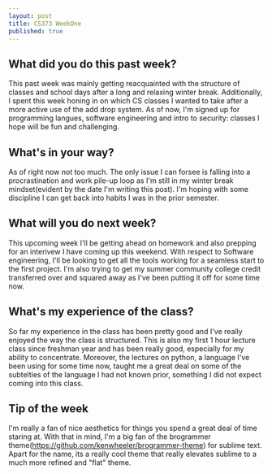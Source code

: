 ```yaml
---
layout: post
title: CS373 WeekOne
published: true
---
```

## What did you do this past week?
This past week was mainly getting reacquainted with the structure of classes and school days after a long and relaxing winter break. Additionally, I spent this week honing in on which CS classes I wanted to take after a more active use of the add drop system. As of now, I'm signed up for programming langues, software engineering and intro to security: classes I hope will be fun and challenging.

## What's in your way?
As of right now not too much. The only issue I can forsee is falling into a procrastination and work pile-up loop as I'm still in my winter break mindset(evident by the date I'm writing this post). I'm hoping with some discipline I can get back into habits I was in the prior semester.

## What will you do next week?
This upcoming week I'll be getting ahead on homework and also prepping for an interivew I have coming up this weekend. With respect to Software engineering, I'll be looking to get all the tools working for a seamless start to the first project. I'm also trying to get my summer community college credit transferred over and squared away as I've been putting it off for some time now.

## What's my experience of the class?
So far my experience in the class has been pretty good and I've really enjoyed the way the class is structured. This is also my first 1 hour lecture class since freshman year and has been really good, especially for my ability to concentrate. Moreover, the lectures on python, a language I've been using for some time now, taught me a great deal on some of the subtelties of the language I had not known prior, something I did not expect coming into this class.

## Tip of the week
I'm really a fan of nice aesthetics for things you spend a great deal of time staring at. With that in mind, I'm a big fan of the brogrammer theme(https://github.com/kenwheeler/brogrammer-theme) for sublime text. Apart for the name, its a really cool theme that really elevates sublime to a much more refined and "flat" theme.
